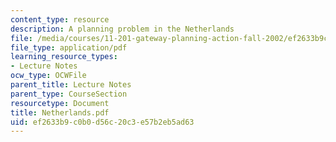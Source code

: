 ```yaml
---
content_type: resource
description: A planning problem in the Netherlands
file: /media/courses/11-201-gateway-planning-action-fall-2002/ef2633b9c0b0d56c20c3e57b2eb5ad63_Netherlands.pdf
file_type: application/pdf
learning_resource_types:
- Lecture Notes
ocw_type: OCWFile
parent_title: Lecture Notes
parent_type: CourseSection
resourcetype: Document
title: Netherlands.pdf
uid: ef2633b9-c0b0-d56c-20c3-e57b2eb5ad63
---
```

